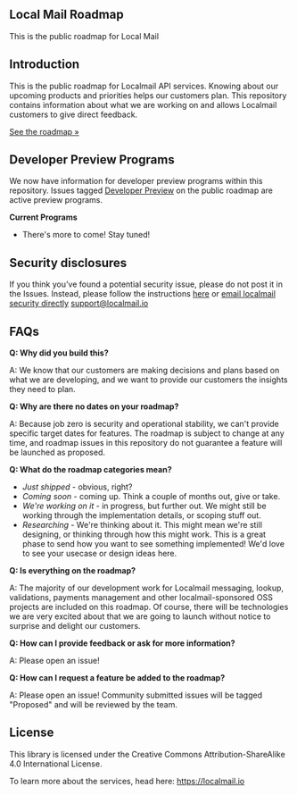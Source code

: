 ## Local Mail Roadmap

This is the public roadmap for Local Mail

## Introduction
This is the public roadmap for Localmail API services.
Knowing about our upcoming products and priorities helps our customers plan. This repository contains information about what we are working on and allows Localmail customers to give direct feedback.

[See the roadmap »](https://github.com/localmail/roadmap/projects/1)

## Developer Preview Programs
We now have information for developer preview programs within this repository. Issues tagged [Developer Preview](https://github.com/localmail/roadmap/labels/Developer%20Preview) on the public roadmap are active preview programs.

**Current Programs**
* There's more to come! Stay tuned!

## Security disclosures

If you think you’ve found a potential security issue, please do not post it in the Issues.  Instead, please follow the instructions [here](https://docs.localmail.io/legal/security) or [email localmail security directly](mailto:support@localmail.io) support@localmail.io


## FAQs
**Q: Why did you build this?**

A: We know that our customers are making decisions and plans based on what we are developing, and we want to provide our customers the insights they need to plan.

**Q: Why are there no dates on your roadmap?**

A: Because job zero is security and operational stability, we can't provide specific target dates for features. The roadmap is subject to change at any time, and roadmap issues in this repository do not guarantee a feature will be launched as proposed.

**Q: What do the roadmap categories mean?**
* *Just shipped* - obvious, right?
* *Coming soon* - coming up.  Think a couple of months out, give or take.
* *We're working on it* - in progress, but further out.  We might still be working through the implementation details, or scoping stuff out.
* *Researching* - We're thinking about it. This might mean we're still designing, or thinking through how this might work. This is a great phase to send how you want to see something implemented!  We'd love to see your usecase or design ideas here.

**Q: Is everything on the roadmap?**

A: The majority of our development work for Localmail messaging, lookup, validations, payments management and other localmail-sponsored OSS projects are included on this roadmap. Of course, there will be technologies we are very excited about that we are going to launch without notice to surprise and delight our customers.

**Q: How can I provide feedback or ask for more information?**

A: Please open an issue!

**Q: How can I request a feature be added to the roadmap?**

A: Please open an issue! Community submitted issues will be tagged "Proposed" and will be reviewed by the team.

## License

This library is licensed under the Creative Commons Attribution-ShareAlike 4.0 International License.

To learn more about the services, head here: https://localmail.io
